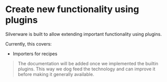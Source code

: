 # Create new functionality using plugins

Silverware is built to allow extending important functionality using plugins.

Currently, this covers:

- Importers for recipes

> The documentation will be added once we implemented the builtin plugins. This way we dog feed the technology
> and can improve it before making it generally available.
